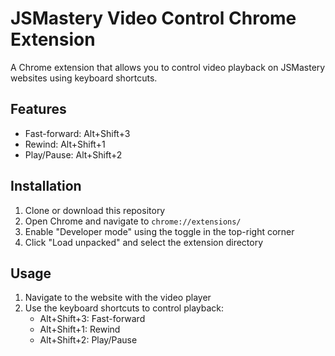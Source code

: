 # JSMastery Video Control Chrome Extension

A Chrome extension that allows you to control video playback on JSMastery websites using keyboard shortcuts.

## Features

- Fast-forward: Alt+Shift+3
- Rewind: Alt+Shift+1
- Play/Pause: Alt+Shift+2

## Installation

1. Clone or download this repository
2. Open Chrome and navigate to `chrome://extensions/`
3. Enable "Developer mode" using the toggle in the top-right corner
4. Click "Load unpacked" and select the extension directory

## Usage

1. Navigate to the website with the video player
2. Use the keyboard shortcuts to control playback:
   - Alt+Shift+3: Fast-forward
   - Alt+Shift+1: Rewind
   - Alt+Shift+2: Play/Pause
